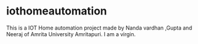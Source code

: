 # iothomeautomation
This is a IOT Home automation project made by Nanda vardhan ,Gupta and Neeraj of Amrita University Amritapuri.  I am a virgin.
